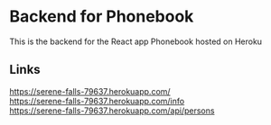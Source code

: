 # Backend for Phonebook
This is the backend for the React app Phonebook hosted on Heroku

## Links
https://serene-falls-79637.herokuapp.com/ <br />
https://serene-falls-79637.herokuapp.com/info <br />
https://serene-falls-79637.herokuapp.com/api/persons 



